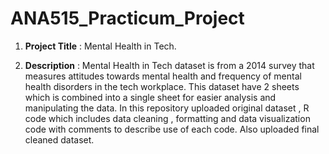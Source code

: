 # ANA515_Practicum_Project

1. **Project Title** : Mental Health in Tech.

2. **Description** : Mental Health in Tech dataset is from a 2014 survey that measures attitudes towards mental health and frequency of mental health disorders in the tech workplace.
                     This dataset have 2 sheets which is combined into a single sheet for easier analysis and manipulating the data. In this repository uploaded original dataset , R 
                     code which includes data cleaning , formatting and data visualization code with comments to describe use of each code. Also uploaded final cleaned dataset.

